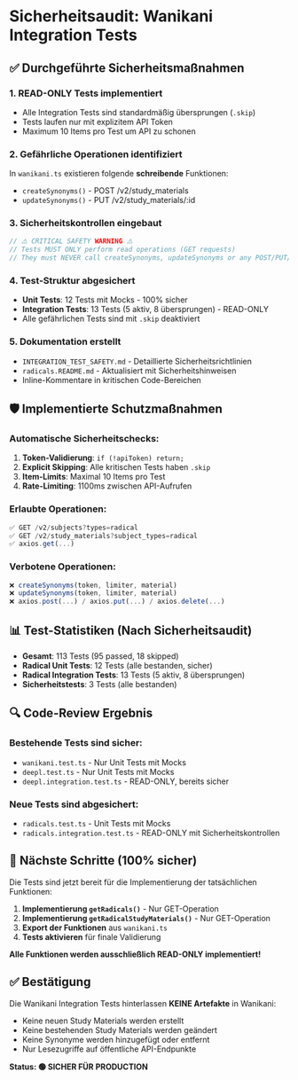 # Sicherheitsaudit: Wanikani Integration Tests

## ✅ Durchgeführte Sicherheitsmaßnahmen

### 1. **READ-ONLY Tests implementiert**
- Alle Integration Tests sind standardmäßig übersprungen (`.skip`)
- Tests laufen nur mit explizitem API Token
- Maximum 10 Items pro Test um API zu schonen

### 2. **Gefährliche Operationen identifiziert**
In `wanikani.ts` existieren folgende **schreibende** Funktionen:
- `createSynonyms()` - POST /v2/study_materials
- `updateSynonyms()` - PUT /v2/study_materials/:id

### 3. **Sicherheitskontrollen eingebaut**
```typescript
// ⚠️ CRITICAL SAFETY WARNING ⚠️ 
// Tests MUST ONLY perform read operations (GET requests)
// They must NEVER call createSynonyms, updateSynonyms or any POST/PUT/DELETE operations
```

### 4. **Test-Struktur abgesichert**
- **Unit Tests**: 12 Tests mit Mocks - 100% sicher
- **Integration Tests**: 13 Tests (5 aktiv, 8 übersprungen) - READ-ONLY
- Alle gefährlichen Tests sind mit `.skip` deaktiviert

### 5. **Dokumentation erstellt**
- `INTEGRATION_TEST_SAFETY.md` - Detaillierte Sicherheitsrichtlinien
- `radicals.README.md` - Aktualisiert mit Sicherheitshinweisen
- Inline-Kommentare in kritischen Code-Bereichen

## 🛡️ Implementierte Schutzmaßnahmen

### Automatische Sicherheitschecks:
1. **Token-Validierung**: `if (!apiToken) return;`
2. **Explicit Skipping**: Alle kritischen Tests haben `.skip`
3. **Item-Limits**: Maximal 10 Items pro Test
4. **Rate-Limiting**: 1100ms zwischen API-Aufrufen

### Erlaubte Operationen:
```typescript
✅ GET /v2/subjects?types=radical
✅ GET /v2/study_materials?subject_types=radical
✅ axios.get(...)
```

### Verbotene Operationen:
```typescript
❌ createSynonyms(token, limiter, material)
❌ updateSynonyms(token, limiter, material)
❌ axios.post(...) / axios.put(...) / axios.delete(...)
```

## 📊 Test-Statistiken (Nach Sicherheitsaudit)

- **Gesamt**: 113 Tests (95 passed, 18 skipped)
- **Radical Unit Tests**: 12 Tests (alle bestanden, sicher)
- **Radical Integration Tests**: 13 Tests (5 aktiv, 8 übersprungen)
- **Sicherheitstests**: 3 Tests (alle bestanden)

## 🔍 Code-Review Ergebnis

### Bestehende Tests sind sicher:
- `wanikani.test.ts` - Nur Unit Tests mit Mocks
- `deepl.test.ts` - Nur Unit Tests mit Mocks
- `deepl.integration.test.ts` - READ-ONLY, bereits sicher

### Neue Tests sind abgesichert:
- `radicals.test.ts` - Unit Tests mit Mocks
- `radicals.integration.test.ts` - READ-ONLY mit Sicherheitskontrollen

## 🎯 Nächste Schritte (100% sicher)

Die Tests sind jetzt bereit für die Implementierung der tatsächlichen Funktionen:

1. **Implementierung `getRadicals()`** - Nur GET-Operation
2. **Implementierung `getRadicalStudyMaterials()`** - Nur GET-Operation
3. **Export der Funktionen** aus `wanikani.ts`
4. **Tests aktivieren** für finale Validierung

**Alle Funktionen werden ausschließlich READ-ONLY implementiert!**

## ✅ Bestätigung

Die Wanikani Integration Tests hinterlassen **KEINE Artefakte** in Wanikani:
- Keine neuen Study Materials werden erstellt
- Keine bestehenden Study Materials werden geändert  
- Keine Synonyme werden hinzugefügt oder entfernt
- Nur Lesezugriffe auf öffentliche API-Endpunkte

**Status: 🟢 SICHER FÜR PRODUCTION**
